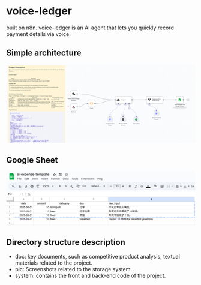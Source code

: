 # voice-ledger
built on n8n. voice-ledger is an AI agent that lets you quickly record payment details via voice.

## Simple architecture
![](./pic/sys-screenshot.png)

## Google Sheet
![](./pic/google-sheets.png)

## Directory structure description
- doc: key documents, such as competitive product analysis, textual materials related to the project.
- pic: Screenshots related to the storage system.
- system: contains the front and back-end code of the project.